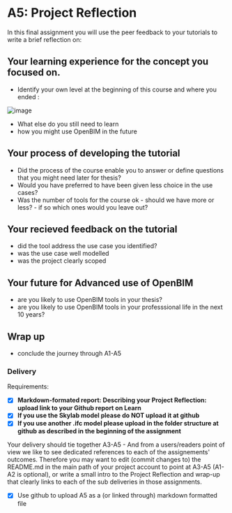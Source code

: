 # A5: Project Reflection
In this final assignment you will use the peer feedback to your tutorials to write a brief reflection on:

## Your learning experience for the concept you focused on.
- Identify your own level at the beginning of this course and where you ended :
   
![image](https://github.com/timmcginley/41934/assets/3524250/76aa9086-ad7b-45d7-849d-ed4cfa3ae6de)

  
- What else do you still need to learn 
- how you might use OpenBIM in the future

## Your process of developing the tutorial
- Did the process of the course enable you to answer or define questions that you might need later for thesis?
- Would you have preferred to have been given less choice in the use cases?
- Was the number of tools for the course ok - should we have more or less? - if so which ones would you leave out?

## Your recieved feedback on the tutorial
- did the tool address the use case you identified?
- was the use case well modelled
- was the project clearly scoped

## Your future for Advanced use of OpenBIM
- are you likely to use OpenBIM tools in your thesis?
- are you likely to use OpenBIM tools in your professsional life in the next 10 years?

## Wrap up
- conclude the journey through A1-A5

### Delivery

Requirements:
+ [x] **Markdown-formated report: Describing your Project Reflection: upload link to your Github report on Learn**
+ [X] **If you use the Skylab model please do NOT upload it at github**
+ [X] **If you use another .ifc model please upload in the folder structure at github as described in the beginning of the assignment**
      
Your delivery should tie together A3-A5 - And from a users/readers point of view we like to see dedicated references to each of the assignements' outcomes.
Therefore you may want to edit (commit changes to) the README.md in the main path of your project account to point at A3-A5 (A1-A2 is optional), or write a small intro to the Project Reflection and wrap-up that clearly links to each of the sub deliveries in those assignments. 

+ [x] Use github to upload A5 as a (or linked through) markdown formatted file
